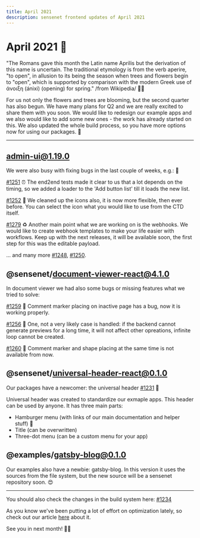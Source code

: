 ```yaml
---
title: April 2021
description: sensenet frontend updates of April 2021
---
```


# April 2021 🌸

"The Romans gave this month the Latin name Aprilis but the derivation of this name is uncertain. The traditional etymology is from the verb aperire, "to open", in allusion to its being the season when trees and flowers begin to "open", which is supported by comparison with the modern Greek use of άνοιξη (ánixi) (opening) for spring." /from Wikipedia/ 🌷💐

For us not only the flowers and trees are blooming, but the second quarter has also begun. We have many plans for Q2 and we are really excited to share them with you soon. We would like to redesign our example apps and we also would like to add some new ones - the work has already started on this. We also updated the whole build process, so you have more options now for using our packages. 🔧

-----------

## admin-ui@1.19.0

We were also busy with fixing bugs in the last couple of weeks, e.g.: 🐛

[#1251](https://github.com/SenseNet/sn-client/pull/1251) ⏰
The end2end tests made it clear to us that a lot depends on the timing, so we added a loader to the 'Add button list' till it loads the new list.

[#1252](https://github.com/SenseNet/sn-client/pull/1252) 🚩
We cleaned up the icons also, it is now more flexible, then ever before. You can select the icon what you would like to use from the CTD itself.

[#1279](https://github.com/SenseNet/sn-client/pull/1279) ♻️
Another main point what we are working on is the webhooks. We would like to create webhook templates to make your life easier with workflows.
Keep up with the next releases, it will be available soon, the first step for this was the editable payload.

... and many more [#1248](https://github.com/SenseNet/sn-client/pull/1248), [#1250](https://github.com/SenseNet/sn-client/pull/1250).


## @sensenet/document-viewer-react@4.1.0

In document viewer we had also some bugs or missing features what we tried to solve:

[#1259](https://github.com/SenseNet/sn-client/pull/1259) 📑
Comment marker placing on inactive page has a bug, now it is working properly.

[#1256](https://github.com/SenseNet/sn-client/pull/1256) 🔄
One, not a very likely case is handled: if the backend cannot generate previews for a long time, it will not affect other opreations, infinite loop cannot be created.

[#1260](https://github.com/SenseNet/sn-client/pull/1260) 🚫
Comment marker and shape placing at the same time is not available from now.

## @sensenet/universal-header-react@0.1.0

Our packages have a newcomer: the universal header [#1231](https://github.com/SenseNet/sn-client/pull/1231) 💫

Universal header was created to standardize our exmaple apps. This header can be used by anyone.
It has three main parts:

- Hamburger menu (with links of our main documentation and helper stuff) 🍔
- Title (can be overwritten)
- Three-dot menu (can be a custom menu for your app)

## @examples/gatsby-blog@0.1.0

Our examples also have a newbie: gatsby-blog.
In this version it uses the sources from the file system, but the new source will be a sensenet repository soon. 😍


-----------

You should also check the changes in the build system here: [#1234](https://github.com/SenseNet/sn-client/pull/1234)

As you know we've been putting a lot of effort on optimization lately, so check out our article [here](https://dev.to/taki9/dynamic-import-recipe-for-a-lightning-fast-application-2fa0) about it.

See you in next month! 🙋👋
